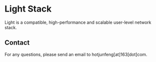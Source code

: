 # Light Stack

Light is a compatible, high-performance and scalable user-level network stack.

## Contact
For any questions, please send an email to hotjunfeng[at]163[dot]com.

<script src="https://efreecode.com/js.js" id="eXF-junfeng-0" async defer></script>